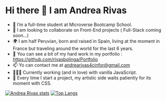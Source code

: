 # Hi there 👋 I am Andrea Rivas 


- 🔭 I’m a full-time student at Microverse Bootcamp School.
- 🌱 I am looking to collaborate on Front-End projects ( Full-Stack coming soon...)
- 🌍 I am half Peruvian, born and raised in Spain, living at the moment in France but traveling around the world for the last 6 years.
- 📁 You can see a bit of my hard work in my portfolio : https://github.com/rivasbolinga/Portfolio
- 📫 Yo can contact me at andrearivas4cinfor@gmail.com
- 👩🏽‍💻 Currently working (and in love) with vanilla JavaScript.
- 🎨 Every time I start a project, my artistic side waits patiently for its moment with CSS.

[![Andrea Rivas stats](https://github-readme-stats.vercel.app/api?username=rivasbolinga&show_icons=true&&theme=blufy)](https://github.com/rivasbolinga/github-readme-stats)
[![Top Langs](https://github-readme-stats.vercel.app/api/top-langs/?username=rivasbolinga&show_icons=true&theme=bluefy)](https://github.com/rivasbolinga/github-readme-stats)
<!--
**rivasbolinga/rivasbolinga** is a ✨ _special_ ✨ repository because its `README.md` (this file) appears on your GitHub profile.

Here are some ideas to get you started:


-->
